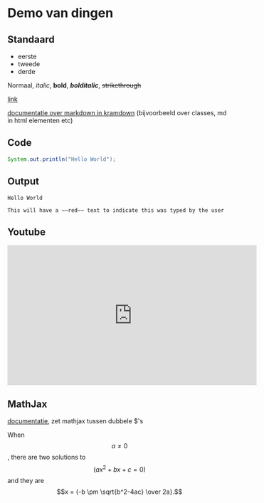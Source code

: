 # Demo van dingen

## Standaard

* eerste
* tweede
* derde

Normaal, *italic*, **bold**, ***bolditalic***, ~~strikethrough~~

[link](https://www.avans.nl)

[documentatie over markdown in kramdown](https://kramdown.gettalong.org/quickref.html#block-attributes) (bijvoorbeeld over classes, md in html elementen etc)


## Code

```java
System.out.println("Hello World");
```

## Output

```output
Hello World
```

```output
This will have a ~~red~~ text to indicate this was typed by the user
```

## Youtube

<iframe width="560" height="315" src="https://www.youtube.com/embed/ixJCo0cyAuA" frameborder="0" allow="autoplay; encrypted-media" allowfullscreen></iframe>


## MathJax

[documentatie](https://www.mathjax.org/#docs), zet mathjax tussen dubbele $'s

When $$a \ne 0$$, there are two solutions to $$(ax^2 + bx + c = 0)$$ and they are
$$x = {-b \pm \sqrt{b^2-4ac} \over 2a}.$$

## 